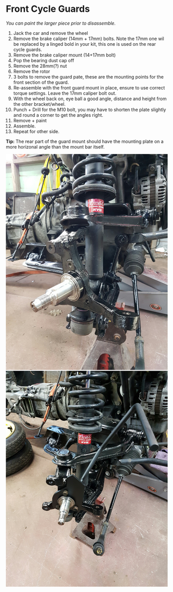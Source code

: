 Front Cycle Guards
===
*You can paint the larger piece prior to disassemble.*

1. Jack the car and remove the wheel
2. Remove the brake caliper (14mm + 17mm) bolts. Note the 17mm one wil be replaced by a linged bold in your kit, this one is used on the rear cycle guards.
3. Remove the brake caliper mount (14+17mm bolt)
4. Pop the bearing dust cap off
5. Remove the 28mm(?) nut
6. Remove the rotor
7. 3 bolts to remove the guard pate, these are the mounting points for the front section of the guard.
8. Re-assemble with the front guard mount in place, ensure to use correct torque settings. Leave the 17mm caliper bolt out.
9. With the wheel back on, eye ball a good angle, distance and height from the other bracket/wheel.
10. Punch + Drill for the M10 bolt, you may have to shorten the plate slightly and round a corner to get the angles right.
11. Remove + paint
12. Assemble.
13. Repeat for other side.

**Tip:** The rear part of the guard mount should have the mounting plate on a more horizonal angle than the mount bar itself.

![Stripped Front Hub](../images/Front_Hub.jpg)
![Front hub with guard](../images/Front_Hub_wGuard.jpg)
